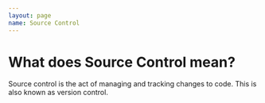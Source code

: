 ```yaml
---
layout: page
name: Source Control
---
```


What does Source Control mean?
==============================

Source control is the act of managing and tracking changes to code. This is also known as version control.
